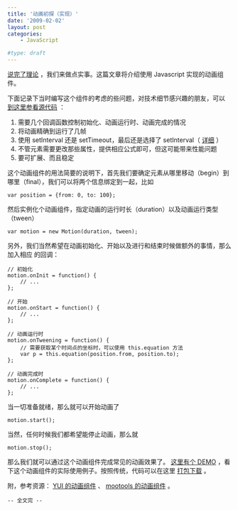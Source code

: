 ```yaml
---
title: '动画初探（实现）'
date: '2009-02-02'
layout: post
categories:
    - JavaScript

#type: draft
---
```


[说完了理论]({{site.urls}}/posts/2807/) ，我们来做点实事。这篇文章将介绍使用 Javascript 实现的动画组件。

下面记录下当时编写这个组件的考虑的些问题，对技术细节感兴趣的朋友，可以 [到这里参看源代码](http://graceco.de/historic/demo/motion/motion.js) ：

1. 需要几个回调函数控制初始化、动画运行时、动画完成的情况
2. 将动画精确到运行了几帧
3. 使用 setInterval 还是 setTimeout，最后还是选择了 setInterval（ [详细](http://www.yeeyan.com/articles/view/luosheng/24380) ）
4. 不管元素需要更改那些属性，提供相应公式即可，但这可能带来性能问题
5. 要可扩展、而且稳定

这个动画组件的用法简要的说明下，首先我们要确定元素从哪里移动（begin）到哪里（final），我们可以将两个信息绑定到一起，比如

    var position = {from: 0, to: 100};

然后实例化个动画组件，指定动画的运行时长（duration）以及动画运行类型（tween）

    var motion = new Motion(duration, tween);

另外，我们当然希望在动画初始化、开始以及进行和结束时候做额外的事情，那么加入相应 的回调：

```
// 初始化
motion.onInit = function() {
    // ...
};

// 开始
motion.onStart = function() {
    // ...
};

// 动画运行时
motion.onTweening = function() {
    // 需要获取某个时间点的坐标时，可以使用 this.equation 方法
    var p = this.equation(position.from, position.to);
};

// 动画完成时
motion.onComplete = function() {
    // ...
};
```

当一切准备就绪，那么就可以开始动画了

    motion.start();

当然，任何时候我们都希望能停止动画，那么就

    motion.stop();

那么我们就可以通过这个动画组件完成常见的动画效果了。 [这里有个 DEMO](http://graceco.de/historic/demo/motion/) ，看下这个动画组件的实际使用例子。按照传统，代码可以在这里 [打包下载](http://spirity.googlecode.com/files/spirity_js_motion_20090202.7z) 。

附，参考资源： [YUI 的动画组件](http://developer.yahoo.com/yui/animation/) 、 [mootools 的动画组件](http://mootools.net/)  。

`-- 全文完 --`
